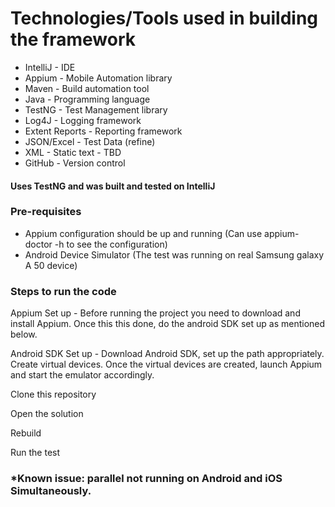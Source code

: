 Technologies/Tools used in building the framework
=================================================
- IntelliJ - IDE
- Appium - Mobile Automation library
- Maven - Build automation tool
- Java - Programming language
- TestNG - Test Management library
- Log4J - Logging framework
- Extent Reports - Reporting framework
- JSON/Excel - Test Data (refine)
- XML - Static text - TBD
- GitHub - Version control

#### Uses TestNG and was built and tested on IntelliJ

### Pre-requisites

- Appium configuration should be up and running (Can use appium-doctor -h to see the configuration)
- Android Device Simulator (The test was running on real Samsung galaxy A 50 device)
### Steps to run the code

Appium Set up - Before running the project you need to download and install Appium. Once this this done, do the android SDK set up as mentioned below.

Android SDK Set up - Download Android SDK, set up the path appropriately. Create virtual devices. Once the virtual devices are created, launch Appium and start the emulator accordingly.

Clone this repository

Open the solution

Rebuild

Run the test

### *Known issue: parallel not running on Android and iOS Simultaneously.
